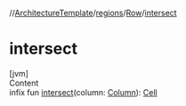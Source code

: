 //[ArchitectureTemplate](../../index.md)/[regions](../index.md)/[Row](index.md)/[intersect](intersect.md)



# intersect  
[jvm]  
Content  
infix fun [intersect](intersect.md)(column: [Column](../-column/index.md)): [Cell](../-cell/index.md)  



